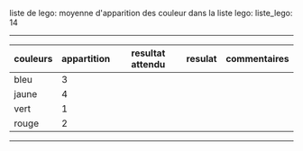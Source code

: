 liste de lego: 
moyenne d'apparition des couleur dans la liste lego:
liste_lego: 14
________________________________________________________________________________________________________________
| couleurs | appartition |    resultat attendu  |    resulat      |                commentaires              |
|----------|-------------|----------------------|-----------------|------------------------------------------|
| bleu     | 3           |                      |                 |                                          |
| jaune    | 4           |                      |                 |                                          |
| vert     | 1           |                      |                 |                                          |
| rouge    | 2           |                      |                 |                                          |
 _______________________________________________________________________________________________________________

